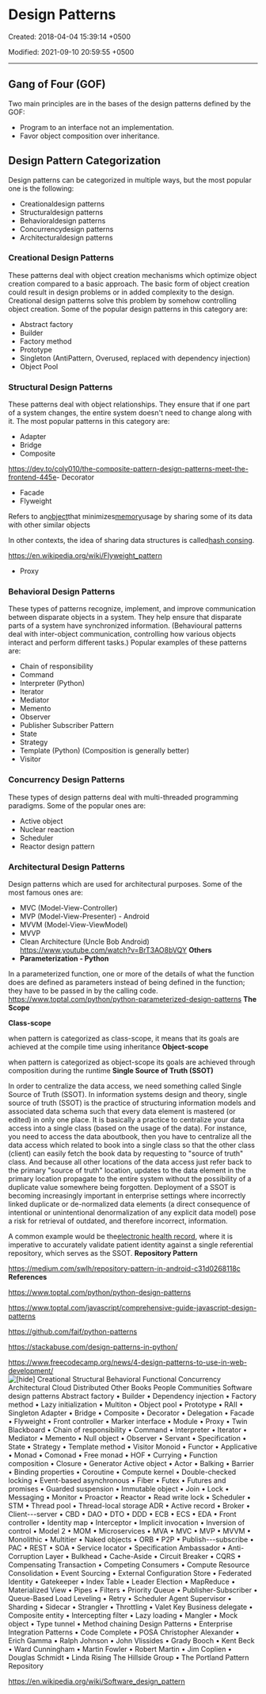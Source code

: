 # Design Patterns

Created: 2018-04-04 15:39:14 +0500

Modified: 2021-09-10 20:59:55 +0500

---

## Gang of Four (GOF)

Two main principles are in the bases of the design patterns defined by the GOF:
-   Program to an interface not an implementation.
-   Favor object composition over inheritance.

## 

## Design Pattern Categorization

Design patterns can be categorized in multiple ways, but the most popular one is the following:
-   Creationaldesign patterns
-   Structuraldesign patterns
-   Behavioraldesign patterns
-   Concurrencydesign patterns
-   Architecturaldesign patterns
### Creational Design Patterns

These patterns deal with object creation mechanisms which optimize object creation compared to a basic approach. The basic form of object creation could result in design problems or in added complexity to the design. Creational design patterns solve this problem by somehow controlling object creation. Some of the popular design patterns in this category are:
-   Abstract factory
-   Builder
-   Factory method
-   Prototype
-   Singleton (AntiPattern, Overused, replaced with dependency injection)
-   Object Pool
### Structural Design Patterns

These patterns deal with object relationships. They ensure that if one part of a system changes, the entire system doesn't need to change along with it. The most popular patterns in this category are:
-   Adapter
-   Bridge
-   Composite

<https://dev.to/coly010/the-composite-pattern-design-patterns-meet-the-frontend-445e>-   Decorator
-   Facade
-   Flyweight

Refers to an[object](https://en.wikipedia.org/wiki/Object_(computer_science))that minimizes[memory](https://en.wikipedia.org/wiki/Computer_memory)usage by sharing some of its data with other similar objects

In other contexts, the idea of sharing data structures is called[hash consing](https://en.wikipedia.org/wiki/Hash_consing).

<https://en.wikipedia.org/wiki/Flyweight_pattern>
-   Proxy
### Behavioral Design Patterns

These types of patterns recognize, implement, and improve communication between disparate objects in a system. They help ensure that disparate parts of a system have synchronized information. (Behavioural patterns deal with inter-object communication, controlling how various objects interact and perform different tasks.) Popular examples of these patterns are:
-   Chain of responsibility
-   Command
-   Interpreter (Python)
-   Iterator
-   Mediator
-   Memento
-   Observer
-   Publisher Subscriber Pattern
-   State
-   Strategy
-   Template (Python) (Composition is generally better)
-   Visitor
### Concurrency Design Patterns

These types of design patterns deal with multi-threaded programming paradigms. Some of the popular ones are:
-   Active object
-   Nuclear reaction
-   Scheduler
-   Reactor design pattern
### Architectural Design Patterns

Design patterns which are used for architectural purposes. Some of the most famous ones are:
-   MVC (Model-View-Controller)
-   MVP (Model-View-Presenter) - Android
-   MVVM (Model-View-ViewModel)
-   MVVP
-   Clean Architecture (Uncle Bob Android)
<https://www.youtube.com/watch?v=BrT3AO8bVQY>
**Others**
-   **Parameterization - Python**

In a parameterized function, one or more of the details of what the function does are defined as parameters instead of being defined in the function; they have to be passed in by the calling code.
<https://www.toptal.com/python/python-parameterized-design-patterns>
**The Scope**

**Class-scope**

when pattern is categorized as class-scope, it means that its goals are achieved at the compile time using inheritance
**Object-scope**

when pattern is categorized as object-scope its goals are achieved through composition during the runtime
**Single Source of Truth (SSOT)**

In order to centralize the data access, we need something called Single Source of Truth (SSOT).
In information systems design and theory, single source of truth (SSOT) is the practice of structuring information models and associated data schema such that every data element is mastered (or edited) in only one place.
It is basically a practice to centralize your data access into a single class (based on the usage of the data). For instance, you need to access the data aboutbook, then you have to centralize all the data access which related to book into a single class so that the other class (client) can easily fetch the book data by requesting to "source of truth" class.
And because all other locations of the data access just refer back to the primary "source of truth" location, updates to the data element in the primary location propagate to the entire system without the possibility of a duplicate value somewhere being forgotten.
Deployment of a SSOT is becoming increasingly important in enterprise settings where incorrectly linked duplicate or de-normalized data elements (a direct consequence of intentional or unintentional denormalization of any explicit data model) pose a risk for retrieval of outdated, and therefore incorrect, information.

A common example would be the[electronic health record](https://en.wikipedia.org/wiki/Electronic_health_record), where it is imperative to accurately validate patient identity against a single referential repository, which serves as the SSOT.
**Repository Pattern**

<https://medium.com/swlh/repository-pattern-in-android-c31d0268118c>
**References**

<https://www.toptal.com/python/python-design-patterns>

<https://www.toptal.com/javascript/comprehensive-guide-javascript-design-patterns>

<https://github.com/faif/python-patterns>

<https://stackabuse.com/design-patterns-in-python/>

<https://www.freecodecamp.org/news/4-design-patterns-to-use-in-web-development/>
![[hide] Creational Structural Behavioral Functional Concurrency Architectural Cloud Distributed Other Books People Communities Software design patterns Abstract factory • Builder • Dependency injection • Factory method • Lazy initialization • Multiton • Object pool • Prototype • RAII • Singleton Adapter • Bridge • Composite • Decorator • Delegation • Facade • Flyweight • Front controller • Marker interface • Module • Proxy • Twin Blackboard • Chain of responsibility • Command • Interpreter • Iterator • Mediator • Memento • Null object • Observer • Servant • Specification • State • Strategy • Template method • Visitor Monoid • Functor • Applicative • Monad • Comonad • Free monad • HOF • Currying • Function composition • Closure • Generator Active object • Actor • Balking • Barrier • Binding properties • Coroutine • Compute kernel • Double-checked locking • Event-based asynchronous • Fiber • Futex • Futures and promises • Guarded suspension • Immutable object • Join • Lock • Messaging • Monitor • Proactor • Reactor • Read write lock • Scheduler • STM • Thread pool • Thread-local storage ADR • Active record • Broker • Client---server • CBD • DAO • DTO • DDD • ECB • ECS • EDA • Front controller • Identity map • Interceptor • Implicit invocation • Inversion of control • Model 2 • MOM • Microservices • MVA • MVC • MVP • MVVM • Monolithic • Multitier • Naked objects • ORB • P2P • Publish---subscribe • PAC • REST • SOA • Service locator • Specification Ambassador • Anti-Corruption Layer • Bulkhead • Cache-Aside • Circuit Breaker • CQRS • Compensating Transaction • Competing Consumers • Compute Resource Consolidation • Event Sourcing • External Configuration Store • Federated Identity • Gatekeeper • Index Table • Leader Election • MapReduce • Materialized View • Pipes • Filters • Priority Queue • Publisher-Subscriber • Queue-Based Load Leveling • Retry • Scheduler Agent Supervisor • Sharding • Sidecar • Strangler • Throttling • Valet Key Business delegate • Composite entity • Intercepting filter • Lazy loading • Mangler • Mock object • Type tunnel • Method chaining Design Patterns • Enterprise Integration Patterns • Code Complete • POSA Christopher Alexander • Erich Gamma • Ralph Johnson • John Vlissides • Grady Booch • Kent Beck • Ward Cunningham • Martin Fowler • Robert Martin • Jim Coplien • Douglas Schmidt • Linda Rising The Hillside Group • The Portland Pattern Repository ](media/Design-Patterns-image1.jpg)

<https://en.wikipedia.org/wiki/Software_design_pattern>


